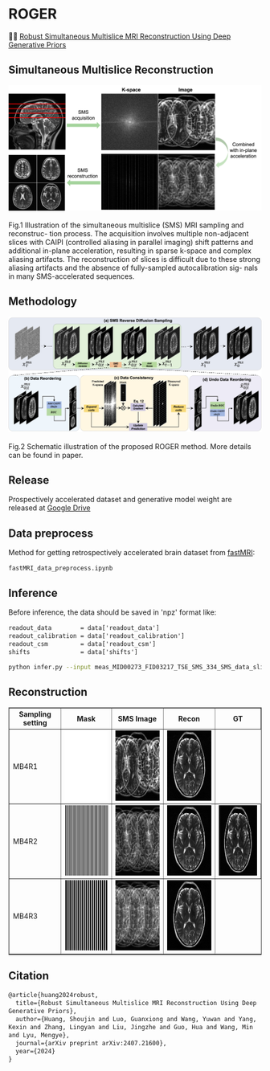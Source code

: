 # ROGER
👏👏 [Robust Simultaneous Multislice MRI Reconstruction Using Deep Generative Priors](https://arxiv.org/abs/2407.21600)

## Simultaneous Multislice Reconstruction
<div align="center">
  <img src="misc/SMS_illu.jpg"/>
</div>
<br>
Fig.1 Illustration of the simultaneous multislice (SMS) MRI sampling and reconstruc- tion process. The acquisition involves multiple non-adjacent slices with CAIPI (controlled aliasing in parallel imaging) shift patterns and additional in-plane acceleration, resulting in sparse k-space and complex aliasing artifacts. The reconstruction of slices is difficult due to these strong aliasing artifacts and the absence of fully-sampled autocalibration sig- nals in many SMS-accelerated sequences.

## Methodology
<div align="center">
  <img src="misc/method.jpg"/>
</div>
<br>
Fig.2 Schematic illustration of the proposed ROGER method. More details can be found in paper.

## Release
Prospectively accelerated dataset and generative model weight are released at [Google Drive](https://drive.google.com/drive/folders/1dekG6Ya1crYhSpL3qJKEszfLDsB4_4z_?usp=sharing)

## Data preprocess
Method for getting retrospectively accelerated brain dataset from [fastMRI](https://fastmri.med.nyu.edu):
```
fastMRI_data_preprocess.ipynb
```

## Inference
Before inference, the data should be saved in 'npz' format like:
```
readout_data        = data['readout_data']
readout_calibration = data['readout_calibration']
readout_csm         = data['readout_csm']
shifts              = data['shifts']
```

``` bash
python infer.py --input meas_MID00273_FID03217_TSE_SMS_334_SMS_data_slice0.npz --output recon_MB3R3.npz --MB 3 --R 3 --chk 384x384_ema_0.9999_200000.pt 
```

## Reconstruction
<table border="1" cellspacing="10" cellpadding="10">
  <tr>
    <th>Sampling setting</th>
    <th>Mask</th>
    <th>SMS Image</th>
    <th>Recon</th>
    <th>GT</th>
  </tr>
  <tr>
    <td>
      MB4R1
    </td>
    <td>
         <img src="misc/mask_MB4R1.png" class="giphy-embed" height="140" width="140" alt="SMS Image">
    </td>
    <td>
        <img src="misc/img_MB4R1.png" class="giphy-embed" height="140" width="140" alt="SMS Image">
    </td>
    <td>
        <img src="misc/fastMRI_MB4R1.gif" frameborder="0" class="giphy-embed" allowfullscreen height="140" width="140" alt="Recon Image">
    </td>

  </tr>
  <tr>
    <td>
      MB4R2
    </td>
    <td>
         <img src="misc/mask_MB4R2.png" class="giphy-embed" height="140" width="140" alt="SMS Image">
    </td>
    <td>
        <img src="misc/img_MB4R2.png" class="giphy-embed" height="140" width="140" alt="SMS Image">
    </td>
    <td>
        <img src="misc/fastMRI_MB4R2.gif" frameborder="0" class="giphy-embed" allowfullscreen height="140" width="140" alt="Recon Image">
    </td>
    <td>
        <img src="misc/gt.gif" frameborder="0" class="giphy-embed" allowfullscreen height="140" width="140" alt="GT">
    </td>
  </tr>
  <tr>
    <td>
      MB4R3
    </td>
    <td>
         <img src="misc/mask_MB4R3.png" class="giphy-embed" height="140" width="140" alt="SMS Image">
    </td>
    <td>
        <img src="misc/img_MB4R3.png" class="giphy-embed" height="140" width="140" alt="SMS Image">
    </td>
    <td>
        <img src="misc/fastMRI_MB4R3.gif" frameborder="0" class="giphy-embed" allowfullscreen height="140" width="140" alt="Recon Image">
    </td>
    
  </tr>
</table>


## Citation
```
@article{huang2024robust,
  title={Robust Simultaneous Multislice MRI Reconstruction Using Deep Generative Priors},
  author={Huang, Shoujin and Luo, Guanxiong and Wang, Yuwan and Yang, Kexin and Zhang, Lingyan and Liu, Jingzhe and Guo, Hua and Wang, Min and Lyu, Mengye},
  journal={arXiv preprint arXiv:2407.21600},
  year={2024}
}
```
